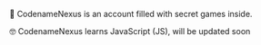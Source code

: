 🤫 CodenameNexus is an account filled with secret games inside.

🤓 CodenameNexus learns JavaScript (JS), will be updated soon
